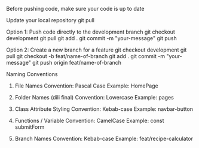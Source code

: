 Before pushing code, make sure your code is up to date

Update your local repository
git pull

Option 1: Push code directly to the development branch
git checkout development
git pull
git add .
git commit -m "your-message"
git push

Option 2: Create a new branch for a feature
git checkout development
git pull
git checkout -b feat/name-of-branch
git add .
git commit -m "your-message"
git push origin feat/name-of-branch

Naming Conventions

1. File Names
Convention: Pascal Case
Example: HomePage

2. Folder Names (dili final)
Convention: Lowercase
Example: pages

3. Class Attribute Styling
Convention: Kebab-case
Example: navbar-button

4. Functions / Variable
Convention: CamelCase
Example: const submitForm

5. Branch Names
Convention: Kebab-case
Example: feat/recipe-calculator
